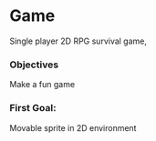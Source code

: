 # Game
Single player 2D RPG survival game, 


### Objectives
Make a fun game

### First Goal: 

Movable sprite in 2D environment


